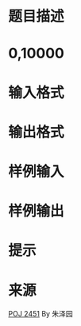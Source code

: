 

# 题目描述



# 0,10000



# 输入格式



# 输出格式



# 样例输入



# 样例输出



# 提示



# 来源


<p>
<a href="http://poj.org/problem?id=2451" target="_blank">POJ 2451</a> By 朱泽园
</p>
